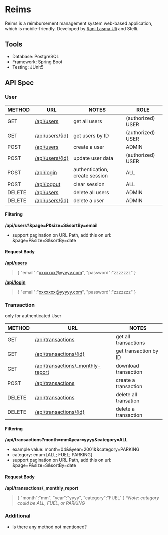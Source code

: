 # Reims
Reims is a reimbursement management system web-based application, which is mobile-friendly. Developed by [Rani Lasma Uli][myGithub] and Stelli.
## Tools
  - Database: PostgreSQL
  - Framework: Spring Boot
  - Testing: JUnit5

## API Spec

### User
| METHOD | URL | NOTES | ROLE
| ------ | ------ | ------ | ------ |
| GET | [/api/users][PlUser] | get all users | (authorized) USER
| GET | [/api/users/{id}][PlUserId] | get users by ID | (authorized) USER
| POST | [/api/users][PlUser] | create a user | ADMIN | ADMIN
| POST | [/api/users/{id}][PlUserId] | update user data | (authorized) USER
| POST | [/api/login][PlLogin] | authentication, create session | ALL
| POST | [/api/logout][PlLogout] | clear session | ALL
| DELETE | [/api/users][PlUser] | delete all users | ADMIN
| DELETE | [/api/users/{id}][PlUserId] | delete a user | ADMIN

#### Filtering
**/api/users?&page=P&size=S&sortBy=email**
- support pagination on URL Path, add this on url: &page=P&size=S&sortBy=date

#### Request Body
**[/api/users][PlUser]**
> {
> "email":"xxxxxxx@yyyyy.com",
> "password":"zzzzzzz"
> }

**[/api/login][PlLogin]**
> {
> "email":"xxxxxxx@yyyyy.com",
> "password":"zzzzzzz"
> }

### Transaction
only for authenticated User

| METHOD | URL | NOTES
| ------ | ------ | ------ |
| GET | [/api/transactions][PlTransaction] | get all transactions |
| GET | [/api/transactions/{id}][PlTransactionId] | get transaction by ID |
| GET | [/api/transactions/_monthly-report][PlTransactionReport] | download transaction |
| POST | [/api/transactions][PlTransaction] | create a transaction |
| DELETE | [/api/transactions][PlTransaction] | delete all transation |
| DELETE | [/api/transactions/{id}][PlTransactionId] | delete a transaction |

#### Filtering
**/api/transactions?month=mm&year=yyyy&category=ALL**
- example value: month=04&&year=2001&&category=PARKING
- category: enum [ALL; FUEL; PARKING]
- support pagination on URL Path, add this on url: &page=P&size=S&sortBy=date
#### Request Body
**/api/transactions/_monthly_report**
> {
>   "month":"mm",
>   "year":"yyyy",
>   "category":"FUEL"
> }
**Note: category could be ALL, FUEL, or PARKING*



### Additional

 - Is there any method not mentioned?

   [mygithub]: <https://github.com/ranisianipar>
   [PlUser]: <https://localhost:8080/api/users>
   [PlUserId]: <https://localhost:8080/api/users/1>
   [PlLogin]: <https://localhost:8080/api/login>
   [PlLogout]: <https://localhost:8080/api/logout>
   
   [PlTransaction]: <https://localhost:8080/transactions>
   [PlTransactionId]: <https://localhost:8080/transactions/1>
   [PlTransactionReport]: <https://localhost:8080/transactions/_monthly_report>
   
   
  
